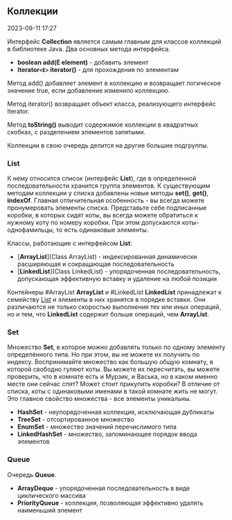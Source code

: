 ## Коллекции ###

2023-09-11 17:27

Интерфейс **Collection** является самым главным для классов коллекций в библиотеке Java. Два основных метода интерфейса. 

- **boolean add(E element)** - добавить элемент
- **Iterator`<E>` iterator()** - для прохождения по элементам

Метод add() добавляет элемент в коллекцию и возвращает логическое значение true, если добавление изменило коллекцию.

Метод iterator() возвращает объект класса, реализующего интерфейс Iterator.

Метод **toString()** выводит содержимое коллекции в квадратных скобках, с разделением элементов запятыми.

Коллекции в свою очередь делится на другие большие подгруппы.
### List ###

К нему относится список (интерфейс **List**), где в определенной последовательности хранится группа элементов. К существующим методам коллекции у списка добавлены новые методы **set()**, **get()**, **indexOf**. Главная отличительная особенность - вы всегда можете пронумеровать элементы списка. Представьте себе подписанные коробки, в которых сидят коты, вы всегда можете обратиться к нужному коту по номеру коробки. При этом допускаются коты-однофамильцы, то есть одинаковые элементы.

Классы, работающие с интерфейсом **List**:

- [**ArrayList**](Class ArrayList) - индексированная динамически расширяющая и сокращающая последовательность
- [**LinkedList**](Class LinkedList) - упорядоченная последовательность, допускающая эффективную вставку и удаление на любой позиции

Контейнеры #ArrayList **ArrayList** и #LinkedList **LinkedList** принадлежат к семейству [List](https://developer.alexanderklimov.ru/android/java/arraylist.php#list) и элементы в них хранятся в порядке вставки. Они различаются не только скоростью выполнения тех или иных операций, но и тем, что **LinkedList** содержит больше операций, чем **ArrayList**.

### Set ###

Множество **Set**, в которое можно добавлять только по одному элементу определённого типа. Но при этом, вы не можете их получить по индексу. Воспринимайте множество как большую общую комнату, в которой свободно гуляют коты. Вы можете их пересчитать, вы можете проверить, что в комнате есть и Мурзик, и Васька, но в каком именно месте они сейчас спят? Может стоит прикупить коробки? В отличие от списка, коты с одинаковыми именами в такой комнате жить не могут. Это главное свойство множества - все элементы уникальны.

- **HashSet** - неупорядоченная коллекция, исключающая дубликаты
- **TreeSet** - отсортированное множество
- **EnumSet** - множество значений перечислимого типа
- **LinkedHashSet** - множество, запоминающее порядок ввода элементов

### Queue ###

Очередь **Queue**.

- **ArrayDeque** - упорядоченная последовательность в виде циклического массива
- **PriorityQueue** - коллекция, позволяющая эффективно удалять наименьший элемент